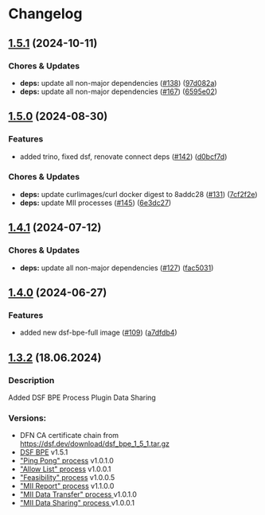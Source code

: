 # Changelog

## [1.5.1](https://github.com/miracum/util-images/compare/dsf-bpe-full-v1.5.0...dsf-bpe-full-v1.5.1) (2024-10-11)


### Chores & Updates

* **deps:** update all non-major dependencies ([#138](https://github.com/miracum/util-images/issues/138)) ([97d082a](https://github.com/miracum/util-images/commit/97d082a6be9f30472a015318286ca9e9edf4eb84))
* **deps:** update all non-major dependencies ([#167](https://github.com/miracum/util-images/issues/167)) ([6595e02](https://github.com/miracum/util-images/commit/6595e02dab8f6048b2bc56c4e89081c5f7aff255))

## [1.5.0](https://github.com/miracum/util-images/compare/dsf-bpe-full-v1.4.1...dsf-bpe-full-v1.5.0) (2024-08-30)


### Features

* added trino, fixed dsf, renovate connect deps ([#142](https://github.com/miracum/util-images/issues/142)) ([d0bcf7d](https://github.com/miracum/util-images/commit/d0bcf7d6e303eae01c9ed8011e57941887a9c99f))


### Chores & Updates

* **deps:** update curlimages/curl docker digest to 8addc28 ([#131](https://github.com/miracum/util-images/issues/131)) ([7cf2f2e](https://github.com/miracum/util-images/commit/7cf2f2e61c3b16449ff2a1a160c3ddd84d1f99c9))
* **deps:** update MII processes ([#145](https://github.com/miracum/util-images/issues/145)) ([6e3dc27](https://github.com/miracum/util-images/commit/6e3dc27d3d9d87bce79ce043cc83efb36881a957))

## [1.4.1](https://github.com/miracum/util-images/compare/dsf-bpe-full-v1.4.0...dsf-bpe-full-v1.4.1) (2024-07-12)


### Chores & Updates

* **deps:** update all non-major dependencies ([#127](https://github.com/miracum/util-images/issues/127)) ([fac5031](https://github.com/miracum/util-images/commit/fac50314ab1502367e2f983eadf2aacb5a5cc822))

## [1.4.0](https://github.com/miracum/util-images/compare/dsf-bpe-full-v1.3.2...dsf-bpe-full-v1.4.0) (2024-06-27)


### Features

* added new dsf-bpe-full image ([#109](https://github.com/miracum/util-images/issues/109)) ([a7dfdb4](https://github.com/miracum/util-images/commit/a7dfdb4a4ff7700bb5f53051bad606a4385f91af))

## [1.3.2](https://gitlab.miracum.org/mii/num-diz/dsf-bpe-full-image/-/releases) (18.06.2024)

### Description
Added DSF BPE Process Plugin Data Sharing

### Versions:
* DFN CA certificate chain from <https://dsf.dev/download/dsf_bpe_1_5_1.tar.gz>
* [DSF BPE](https://dsf.dev) v1.5.1
* ["Ping Pong" process](https://github.com/datasharingframework/dsf-process-ping-pong) v1.0.1.0
* ["Allow List" process](https://github.com/datasharingframework/dsf-process-allow-list) v1.0.0.1
* ["Feasibility" process](https://github.com/medizininformatik-initiative/mii-process-feasibility) v1.0.0.5
* ["MII Report" process](https://github.com/medizininformatik-initiative/mii-process-report) v1.1.0.0
* ["MII Data Transfer" process ](https://github.com/medizininformatik-initiative/mii-process-data-transfer) v1.0.1.0
* ["MII Data Sharing" process ](https://github.com/medizininformatik-initiative/mii-process-data-sharing) v1.0.0.1
